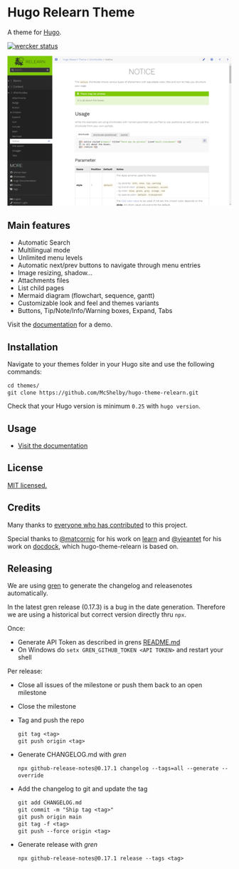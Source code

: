 # Hugo Relearn Theme

A theme for [Hugo](https://gohugo.io/).

[![wercker status](https://app.wercker.com/status/062e9604da64b79944d87434cb63fa53/s/main "wercker status")](https://app.wercker.com/project/byKey/062e9604da64b79944d87434cb63fa53)

![Overview](https://github.com/McShelby/hugo-theme-relearn/raw/main/images/screenshot.png)

## Main features

- Automatic Search
- Multilingual mode
- Unlimited menu levels
- Automatic next/prev buttons to navigate through menu entries
- Image resizing, shadow…
- Attachments files
- List child pages
- Mermaid diagram (flowchart, sequence, gantt)
- Customizable look and feel and themes variants
- Buttons, Tip/Note/Info/Warning boxes, Expand, Tabs

Visit the [documentation](https://relearn.netlify.app/) for a demo.

## Installation

Navigate to your themes folder in your Hugo site and use the following commands:

```shell
cd themes/
git clone https://github.com/McShelby/hugo-theme-relearn.git
```

Check that your Hugo version is minimum `0.25` with `hugo version`.

## Usage

- [Visit the documentation](https://relearn.netlify.app/)

## License

[MIT licensed.](https://en.wikipedia.org/wiki/MIT_License)

## Credits

Many thanks to [everyone who has contributed](https://github.com/McShelby/hugo-theme-relearn/graphs/contributors) to this project.

Special thanks to [@matcornic](https://github.com/matcornic) for his work on [learn](https://github.com/matcornic/hugo-theme-learn) and [@vjeantet](https://github.com/vjeantet) for his work on [docdock](https://github.com/vjeantet/hugo-theme-docdock), which hugo-theme-relearn is based on.

## Releasing

We are using [gren](https://github.com/github-tools/github-release-notes) to generate the changelog and releasenotes automatically.

In the latest gren release (0.17.3) is a bug in the date generation. Therefore we are using a historical but correct version directly thru `npx`.

Once:

- Generate API Token as described in grens [README.md](https://github.com/github-tools/github-release-notes)
- On Windows do `setx GREN_GITHUB_TOKEN <API TOKEN>` and restart your shell

Per release:

- Close all issues of the milestone or push them back to an open milestone
- Close the milestone
- Tag and push the repo

  ```shell
  git tag <tag>
  git push origin <tag>
  ```

- Generate CHANGELOG.md with _gren_

  ```shell
  npx github-release-notes@0.17.1 changelog --tags=all --generate --override
  ```

- Add the changelog to git and update the tag

  ```shell
  git add CHANGELOG.md
  git commit -m "Ship tag <tag>"
  git push origin main
  git tag -f <tag>
  git push --force origin <tag>
  ```

- Generate release with _gren_

  ```shell
  npx github-release-notes@0.17.1 release --tags <tag>
  ```
